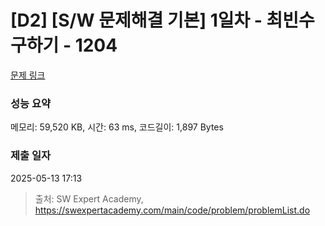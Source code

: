 # [D2] [S/W 문제해결 기본] 1일차 - 최빈수 구하기 - 1204 

[문제 링크](https://swexpertacademy.com/main/code/problem/problemDetail.do?contestProbId=AV13zo1KAAACFAYh) 

### 성능 요약

메모리: 59,520 KB, 시간: 63 ms, 코드길이: 1,897 Bytes

### 제출 일자

2025-05-13 17:13



> 출처: SW Expert Academy, https://swexpertacademy.com/main/code/problem/problemList.do
